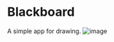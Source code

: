 # Blackboard
A simple app for drawing.
![image](https://user-images.githubusercontent.com/124257933/216315314-e0af8c4b-55fa-479f-a928-aea9e8895436.png)
